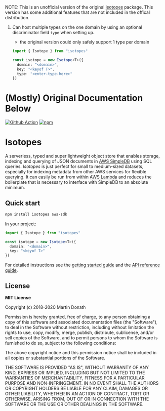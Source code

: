 NOTE: This is an unofficial version of the original [isotopes](https://github.com/squidfunk/isotopes) package. This version has some additional features that are not included in the offical distribution.

1. Can host multiple types on the one domain by using an optional discriminator field `type` when setting up.
    - the original version could only safely support 1 type per domain

    ``` ts
    import { Isotope } from "isotopes"

    const isotope = new Isotope<T>({
      domain: "<domain>",
      key: "<keyof T>",
      type: "<enter-type-here>"
    })
    ```

# (Mostly) Original Documentation Below

[![Github Action][action-image]][action-link]
[![npm][npm-image]][npm-link]

  [action-image]: https://github.com/many-monkeys/isotopes/workflows/ci/badge.svg?branch=master
  [action-link]: https://github.com/many-monkeys/isotopes/actions
  [npm-image]: https://img.shields.io/npm/v/isotopes.svg
  [npm-link]: https://npmjs.com/package/@many-monkeys/isotopes

# Isotopes

A serverless, typed and super lightweight object store that enables storage,
indexing and querying of JSON documents in [AWS SimpleDB][1] using SQL queries.
*Isotopes* is just perfect for small to medium-sized datasets, especially for
indexing metadata from other AWS services for flexible querying. It can easily
be run from within [AWS Lambda][2] and reduces the boilerplate that is necessary
to interface with SimpleDB to an absolute minimum.

  [1]: https://aws.amazon.com/de/simpledb/
  [2]: https://aws.amazon.com/de/lambda/

## Quick start

``` sh
npm install isotopes aws-sdk
```

In your project:

``` ts
import { Isotope } from "isotopes"

const isotope = new Isotope<T>({
  domain: "<domain>",
  key: "<keyof T>"
})
```

For detailed instructions see the [getting started guide][3] and the [API
reference guide][4].

  [3]: https://squidfunk.github.io/isotopes/getting-started/
  [4]: https://squidfunk.github.io/isotopes/reference/isotope/new/

## License

**MIT License**

Copyright (c) 2018-2020 Martin Donath

Permission is hereby granted, free of charge, to any person obtaining a copy
of this software and associated documentation files (the "Software"), to
deal in the Software without restriction, including without limitation the
rights to use, copy, modify, merge, publish, distribute, sublicense, and/or
sell copies of the Software, and to permit persons to whom the Software is
furnished to do so, subject to the following conditions:

The above copyright notice and this permission notice shall be included in
all copies or substantial portions of the Software.

THE SOFTWARE IS PROVIDED "AS IS", WITHOUT WARRANTY OF ANY KIND, EXPRESS OR
IMPLIED, INCLUDING BUT NOT LIMITED TO THE WARRANTIES OF MERCHANTABILITY,
FITNESS FOR A PARTICULAR PURPOSE AND NON-INFRINGEMENT. IN NO EVENT SHALL THE
AUTHORS OR COPYRIGHT HOLDERS BE LIABLE FOR ANY CLAIM, DAMAGES OR OTHER
LIABILITY, WHETHER IN AN ACTION OF CONTRACT, TORT OR OTHERWISE, ARISING
FROM, OUT OF OR IN CONNECTION WITH THE SOFTWARE OR THE USE OR OTHER DEALINGS
IN THE SOFTWARE.
